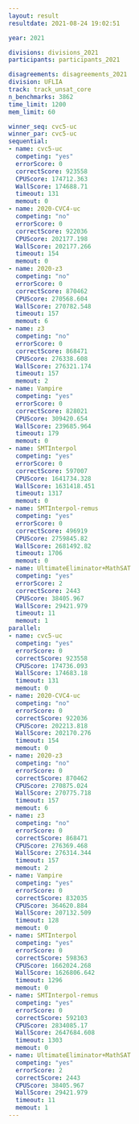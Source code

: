 ```yaml
---
layout: result
resultdate: 2021-08-24 19:02:51

year: 2021

divisions: divisions_2021
participants: participants_2021

disagreements: disagreements_2021
division: UFLIA
track: track_unsat_core
n_benchmarks: 3862
time_limit: 1200
mem_limit: 60

winner_seq: cvc5-uc
winner_par: cvc5-uc
sequential:
- name: cvc5-uc
  competing: "yes"
  errorScore: 0
  correctScore: 923558
  CPUScore: 174712.363
  WallScore: 174688.71
  timeout: 131
  memout: 0
- name: 2020-CVC4-uc
  competing: "no"
  errorScore: 0
  correctScore: 922036
  CPUScore: 202177.198
  WallScore: 202177.266
  timeout: 154
  memout: 0
- name: 2020-z3
  competing: "no"
  errorScore: 0
  correctScore: 870462
  CPUScore: 270568.604
  WallScore: 270782.548
  timeout: 157
  memout: 6
- name: z3
  competing: "no"
  errorScore: 0
  correctScore: 868471
  CPUScore: 276338.608
  WallScore: 276321.174
  timeout: 157
  memout: 2
- name: Vampire
  competing: "yes"
  errorScore: 0
  correctScore: 828021
  CPUScore: 309420.654
  WallScore: 239685.964
  timeout: 179
  memout: 0
- name: SMTInterpol
  competing: "yes"
  errorScore: 0
  correctScore: 597007
  CPUScore: 1641734.328
  WallScore: 1631418.451
  timeout: 1317
  memout: 0
- name: SMTInterpol-remus
  competing: "yes"
  errorScore: 0
  correctScore: 496919
  CPUScore: 2759845.82
  WallScore: 2681492.82
  timeout: 1706
  memout: 0
- name: UltimateEliminator+MathSAT
  competing: "yes"
  errorScore: 2
  correctScore: 2443
  CPUScore: 38405.967
  WallScore: 29421.979
  timeout: 11
  memout: 1
parallel:
- name: cvc5-uc
  competing: "yes"
  errorScore: 0
  correctScore: 923558
  CPUScore: 174736.093
  WallScore: 174683.18
  timeout: 131
  memout: 0
- name: 2020-CVC4-uc
  competing: "no"
  errorScore: 0
  correctScore: 922036
  CPUScore: 202213.818
  WallScore: 202170.276
  timeout: 154
  memout: 0
- name: 2020-z3
  competing: "no"
  errorScore: 0
  correctScore: 870462
  CPUScore: 270875.024
  WallScore: 270775.718
  timeout: 157
  memout: 6
- name: z3
  competing: "no"
  errorScore: 0
  correctScore: 868471
  CPUScore: 276369.468
  WallScore: 276314.344
  timeout: 157
  memout: 2
- name: Vampire
  competing: "yes"
  errorScore: 0
  correctScore: 832035
  CPUScore: 364620.884
  WallScore: 207132.509
  timeout: 128
  memout: 0
- name: SMTInterpol
  competing: "yes"
  errorScore: 0
  correctScore: 598363
  CPUScore: 1662024.268
  WallScore: 1626806.642
  timeout: 1296
  memout: 0
- name: SMTInterpol-remus
  competing: "yes"
  errorScore: 0
  correctScore: 592103
  CPUScore: 2834085.17
  WallScore: 2647684.608
  timeout: 1303
  memout: 0
- name: UltimateEliminator+MathSAT
  competing: "yes"
  errorScore: 2
  correctScore: 2443
  CPUScore: 38405.967
  WallScore: 29421.979
  timeout: 11
  memout: 1
---
```

